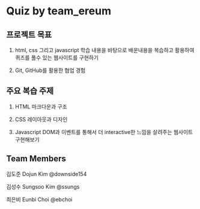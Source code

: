# Quiz by team_ereum

## 프로젝트 목표
1. html, css 그리고 javascript 학습 내용을 바탕으로 배운내용을 복습하고 활용하여 퀴즈를 풀수 있는 웹사이트를 구현하기

2. Git, GitHub를 활용한 협업 경험

## 주요 복습 주제

1. HTML 마크다운과 구조

2. CSS 레이아웃과 디자인

3. Javascript DOM과 이벤트를 통해서 더 interactive한 느낌을 살려주는 웹사이트 구현해보기

## Team Members

김도준 Dojun Kim @downside154

김성수 Sungsoo Kim @ssungs

최은비 Eunbi Choi @ebchoi